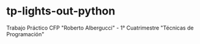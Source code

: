 # tp-lights-out-python
Trabajo Práctico  CFP "Roberto Albergucci" - 1° Cuatrimestre "Técnicas de Programación"



